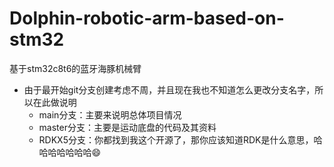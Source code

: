 # Dolphin-robotic-arm-based-on-stm32
基于stm32c8t6的蓝牙海豚机械臂

- 由于最开始git分支创建考虑不周，并且现在我也不知道怎么更改分支名字，所以在此做说明
  - main分支：主要来说明总体项目情况
  - master分支：主要是运动底盘的代码及其资料
  - RDKX5分支：你都找到我这个开源了，那你应该知道RDK是什么意思，哈哈哈哈哈哈哈😄

